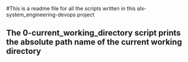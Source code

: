 #This is a readme file for all the scripts written in this alx-system_engineering-devops project

## The 0-current_working_directory script prints the absolute path name of the current working directory